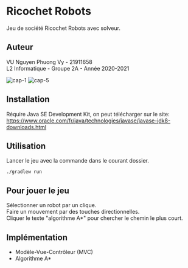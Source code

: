 # Ricochet Robots

Jeu de société Ricochet Robots avec solveur.

## Auteur 
VU Nguyen Phuong Vy - 21911658\
L2 Informatique - Groupe 2A - Année 2020-2021

![cap-1](https://user-images.githubusercontent.com/74190308/152659298-bdd9d922-1acc-44f2-b766-6e61fd463483.png)
![cap-5](https://user-images.githubusercontent.com/74190308/152659301-c5ef691e-0139-4950-81d4-00032de9ea96.png)

## Installation

Réquire Java SE Development Kit, on peut télécharger sur le site:
https://www.oracle.com/fr/java/technologies/javase/javase-jdk8-downloads.html


## Utilisation
Lancer le jeu avec la commande dans le courant dossier.
```
./gradlew run
```

## Pour jouer le jeu
Sélectionner un robot par un clique.\
Faire un mouvement par des touches directionnelles.\
Cliquer le texte "algorithme A*" pour chercher le chemin le plus court.

## Implémentation
- Modèle-Vue-Contrôleur (MVC)
- Algorithme A*
